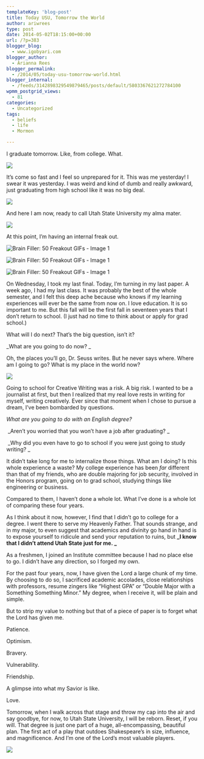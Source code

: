 ```yaml
---
templateKey: 'blog-post'
title: Today USU, Tomorrow the World
author: ariwrees
type: post
date: 2014-05-02T18:15:00+00:00
url: /?p=383
blogger_blog:
  - www.igobyari.com
blogger_author:
  - Arianna Rees
blogger_permalink:
  - /2014/05/today-usu-tomorrow-world.html
blogger_internal:
  - /feeds/3142898329549879465/posts/default/5803367621272784100
wpmm_postgrid_views:
  - 81
categories:
  - Uncategorized
tags:
  - beliefs
  - life
  - Mormon

---
```

I graduate tomorrow. Like, from college. What. 

[![](http://www.igobyari.com/wp-content/uploads/2014/05/Grad1.jpg)](http://www.igobyari.com/wp-content/uploads/2014/05/Grad1.jpg)

It’s come so fast and I feel so unprepared for it. This was me yesterday! I swear it was yesterday. I was weird and kind of dumb and really awkward, just graduating from high school like it was no big deal. 

[![](http://www.igobyari.com/wp-content/uploads/2014/05/DSC01352.jpg)](http://www.igobyari.com/wp-content/uploads/2014/05/DSC01352.jpg)

And here I am now, ready to call Utah State University my alma mater.

[![](http://www.igobyari.com/wp-content/uploads/2014/05/Grad5.jpg)](http://www.igobyari.com/wp-content/uploads/2014/05/Grad5.jpg)

At this point, I’m having an internal freak out. 

![Brain Filler: 50 Freakout GIFs - Image 1](http://www.igobyari.com/wp-content/uploads/2014/05/35518b95c77b884802b9499c4c310750.gif)

![Brain Filler: 50 Freakout GIFs - Image 1](http://www.igobyari.com/wp-content/uploads/2014/05/296b7ef0403d4cb097ef56bb4375bbdc.gif)

![Brain Filler: 50 Freakout GIFs - Image 1](http://www.igobyari.com/wp-content/uploads/2014/05/ce735e2c4bbb568f6ce35d014df5aa60.gif)

On Wednesday, I took my last final. Today, I’m turning in my last paper. A week ago, I had my last class. It was probably the best of the whole semester, and I felt this deep ache because who knows if my learning experiences will ever be the same from now on. I love education. It is so important to me. But this fall will be the first fall in seventeen years that I don’t return to school. (I just had no time to think about or apply for grad school.)

What will I do next? That’s the big question, isn’t it? 

_What are you going to do now? _

Oh, the places you’ll go, Dr. Seuss writes. But he never says where. Where am I going to go? What is my place in the world now? 

[![](http://www.igobyari.com/wp-content/uploads/2014/05/Grad4.jpg)](http://www.igobyari.com/wp-content/uploads/2014/05/Grad4.jpg)

Going to school for Creative Writing was a risk. A big risk. I wanted to be a journalist at first, but then I realized that my real love rests in writing for myself, writing creatively. Ever since that moment when I chose to pursue a dream, I’ve been bombarded by questions. 

_What are you going to do with an English degree?_

 _Aren’t you worried that you won’t have a job after graduating? _

 _Why did you even have to go to school if you were just going to study writing? _

It didn’t take long for me to internalize those things. What am I doing? Is this whole experience a waste? My college experience has been _far_ different than that of my friends, who are double majoring for job security, involved in the Honors program, going on to grad school, studying things like engineering or business.

Compared to them, I haven’t done a whole lot. What I’ve done is a whole lot of comparing these four years.

As I think about it now, however, I find that I didn’t go to college for a degree. I went there to serve my Heavenly Father. That sounds strange, and in my major, to even suggest that academics and divinity go hand in hand is to expose yourself to ridicule and send your reputation to ruins, but **_I know that I didn’t attend Utah State just for me. _**

As a freshmen, I joined an Institute committee because I had no place else to go. I didn’t have any direction, so I forged my own. 

For the past four years, now, I have given the Lord a large chunk of my time. By choosing to do so, I sacrificed academic accolades, close relationships with professors, resume zingers like “Highest GPA” or “Double Major with a Something Something Minor.” My degree, when I receive it, will be plain and simple.

But to strip my value to nothing but that of a piece of paper is to forget what the Lord has given me. 

Patience. 

Optimism. 

Bravery. 

Vulnerability.

Friendship. 

A glimpse into what my Savior is like.  

Love. 

Tomorrow, when I walk across that stage and throw my cap into the air and say goodbye, for now, to Utah State University, I will be reborn. Reset, if you will. That degree is just one part of a huge, all-encompassing, beautiful plan. The first act of a play that outdoes Shakespeare’s in size, influence, and magnificence. And I’m one of the Lord’s most valuable players. 

[![](http://www.igobyari.com/wp-content/uploads/2014/05/GRADANNOUNCEMENT1.jpg)](http://www.igobyari.com/wp-content/uploads/2014/05/GRADANNOUNCEMENT1.jpg)